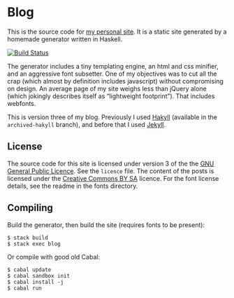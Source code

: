 Blog
====

This is the source code for [my personal site][ruudva]. It is a static site
generated by a homemade generator written in Haskell.

[![Build Status][ci-img]][ci]

The generator includes a tiny templating engine, an html and css minifier, and
an aggressive font subsetter. One of my objectives was to cut all the crap
(which almost by definition includes javascript) without compromising on
design. An average page of my site weighs less than jQuery alone (which
jokingly describes itself as “lightweight footprint”). That includes webfonts.

This is version three of my blog. Previously I used [Hakyll][hakyll] (available
in the `archived-hakyll` branch), and before that I used [Jekyll][jekyll].

[ruudva]: https://ruudvanasseldonk.com
[hakyll]: http://jaspervdj.be/hakyll/
[ci-img]: https://travis-ci.org/ruuda/blog.svg
[ci]:     https://travis-ci.org/ruuda/blog
[jekyll]: http://jekyllrb.com/

License
-------
The source code for this site is licensed under version 3 of the the
[GNU General Public Licence][gplv3]. See the `licence` file. The content of the
posts is licensed under the [Creative Commons BY SA][cc] licence. For the font
license details, see the readme in the fonts directory.

[gplv3]: https://gnu.org/licenses/gpl.html
[cc]:    https://creativecommons.org/licenses/by-sa/3.0/

Compiling
---------
Build the generator, then build the site (requires fonts to be present):

    $ stack build
    $ stack exec blog

Or compile with good old Cabal:

    $ cabal update
    $ cabal sandbox init
    $ cabal install -j
    $ cabal run
